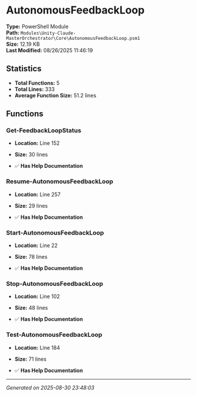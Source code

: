 # AutonomousFeedbackLoop

**Type:** PowerShell Module  
**Path:** `Modules\Unity-Claude-MasterOrchestrator\Core\AutonomousFeedbackLoop.psm1`  
**Size:** 12.19 KB  
**Last Modified:** 08/26/2025 11:46:19  

## Statistics

- **Total Functions:** 5
- **Total Lines:** 333
- **Average Function Size:** 51.2 lines

## Functions


### Get-FeedbackLoopStatus

- **Location:** Line 152
- **Size:** 30 lines

- ✅ **Has Help Documentation** 
### Resume-AutonomousFeedbackLoop

- **Location:** Line 257
- **Size:** 29 lines

- ✅ **Has Help Documentation** 
### Start-AutonomousFeedbackLoop

- **Location:** Line 22
- **Size:** 78 lines

- ✅ **Has Help Documentation** 
### Stop-AutonomousFeedbackLoop

- **Location:** Line 102
- **Size:** 48 lines

- ✅ **Has Help Documentation** 
### Test-AutonomousFeedbackLoop

- **Location:** Line 184
- **Size:** 71 lines

- ✅ **Has Help Documentation**

---
*Generated on 2025-08-30 23:48:03*
